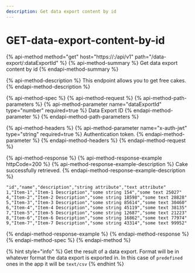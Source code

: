 ```yaml
---
description: Get data export content by id
---
```


# GET-data-export-content-by-id

{% api-method method="get" host="https://<host>:<port>/api/v1" path="/data-export/:dataExportId" %}
{% api-method-summary %}
Get data export content by id
{% endapi-method-summary %}

{% api-method-description %}
This endpoint allows you to get free cakes.
{% endapi-method-description %}

{% api-method-spec %}
{% api-method-request %}
{% api-method-path-parameters %}
{% api-method-parameter name="dataExportId" type="number" required=true %}
Data Export ID
{% endapi-method-parameter %}
{% endapi-method-path-parameters %}

{% api-method-headers %}
{% api-method-parameter name="x-auth-jwt" type="string" required=true %}
Authentication token.
{% endapi-method-parameter %}
{% endapi-method-headers %}
{% endapi-method-request %}

{% api-method-response %}
{% api-method-response-example httpCode=200 %}
{% api-method-response-example-description %}
Cake successfully retrieved.
{% endapi-method-response-example-description %}

```
"id","name","description","string attribute","text attribute"
1,"Item-1","Item-1 Description","some string 154","some text 25027"
4,"Item-2","Item-2 Description","some string 18598","some text 28828"
5,"Item-3","Item-3 Description","some string 85614","some text 30460"
6,"Item-4","Item-4 Description","some string 45119","some text 38135"
7,"Item-5","Item-5 Description","some string 12687","some text 21223"
8,"Item-6","Item-6 Description","some string 16862","some text 77974"
9,"Item-7","Item-7 Description","some string 43314","some text 99952"
```
{% endapi-method-response-example %}
{% endapi-method-response %}
{% endapi-method-spec %}
{% endapi-method %}

{% hint style="info" %}
Get the result of a data export. Format will be in whatever format the data export is exported in. In this case of `predefined` ones in the app it will be `text/csv`
{% endhint %}



